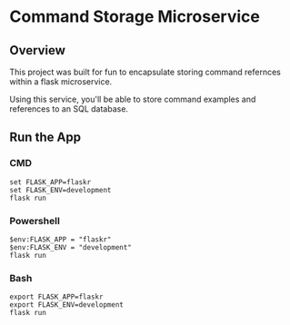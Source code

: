 # Command Storage Microservice

## Overview

This project was built for fun to encapsulate storing command refernces within a flask microservice.

Using this service, you'll be able to store command examples and references to an SQL database. 

## Run the App

### CMD

```
set FLASK_APP=flaskr
set FLASK_ENV=development
flask run
```

### Powershell

```
$env:FLASK_APP = "flaskr"
$env:FLASK_ENV = "development"
flask run
```

### Bash

```
export FLASK_APP=flaskr
export FLASK_ENV=development
flask run
```